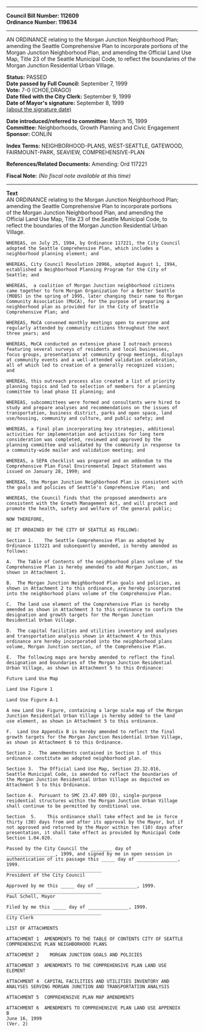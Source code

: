 * * * * *  
  
**Council Bill Number: [](#h0)[](#h2)112609**   
**Ordinance Number: 119634**  
  
* * * * *  
  
AN ORDINANCE relating to the Morgan Junction Neighborhood Plan; amending the Seattle Comprehensive Plan to incorporate portions of the Morgan Junction Neighborhood Plan, and amending the Official Land Use Map, Title 23 of the Seattle Municipal Code, to reflect the boundaries of the Morgan Junction Residential Urban Village.  
  
**Status:** PASSED   
**Date passed by Full Council:** September 7, 1999   
**Vote:** 7-0 (CHOE,DRAGO)   
**Date filed with the City Clerk:** September 9, 1999   
**Date of Mayor's signature:** September 8, 1999   
[(about the signature date)](/~public/approvaldate.htm)   
  
  
**Date introduced/referred to committee:** March 15, 1999   
**Committee:** Neighborhoods, Growth Planning and Civic Engagement   
**Sponsor:** CONLIN   
  
**Index Terms:** NEIGHBORHOOD-PLANS, WEST-SEATTLE, GATEWOOD, FAIRMOUNT-PARK, SEAVIEW, COMPREHENSIVE-PLAN  
  
**References/Related Documents:** Amending: Ord 117221  
  
**Fiscal Note:** *(No fiscal note available at this time)*  
  
* * * * *  
  
**Text**  
    AN ORDINANCE relating to the Morgan Junction Neighborhood Plan;  
    amending the Seattle Comprehensive Plan to incorporate portions  
    of the Morgan Junction Neighborhood Plan, and amending the  
    Official Land Use Map, Title 23 of the Seattle Municipal Code, to  
    reflect the boundaries of the Morgan Junction Residential Urban  
    Village.  
  
    WHEREAS, on July 25, 1994, by Ordinance 117221, the City Council  
    adopted the Seattle Comprehensive Plan, which includes a  
    neighborhood planning element; and  
  
    WHEREAS, City Council Resolution 28966, adopted August 1, 1994,  
    established a Neighborhood Planning Program for the City of  
    Seattle; and  
  
    WHEREAS,  a coalition of Morgan Junction neighborhood citizens  
    came together to form Morgan Organization for a Better Seattle  
    (MOBS) in the spring of 1995, later changing their name to Morgan  
    Community Association (MoCA), for the purpose of preparing a  
    neighborhood plan as provided for in the City of Seattle  
    Comprehensive Plan; and  
  
    WHEREAS, MoCA convened monthly meetings open to everyone and  
    regularly attended by community citizens throughout the next  
    three years; and  
  
    WHEREAS, MoCA conducted an extensive phase I outreach process  
    featuring several surveys of residents and local businesses,  
    focus groups, presentations at community group meetings, displays  
    at community events and a well-attended validation celebration,  
    all of which led to creation of a generally recognized vision;  
    and  
  
    WHEREAS, this outreach process also created a list of priority  
    planning topics and led to selection of members for a planning  
    committee to lead phase II planning; and  
  
    WHEREAS, subcommittees were formed and consultants were hired to  
    study and prepare analyses and recommendations on the issues of  
    transportation, business district, parks and open space, land  
    use/housing, community and culture, and public safety; and  
  
    WHEREAS, a final plan incorporating key strategies, additional  
    activities for implementation and activities for long term  
    consideration was completed, reviewed and approved by the  
    planning committee and validated by the community in response to  
    a community-wide mailer and validation meeting; and  
  
    WHEREAS, a SEPA checklist was prepared and an addendum to the  
    Comprehensive Plan Final Environmental Impact Statement was  
    issued on January 28, 1999; and  
  
    WHEREAS, the Morgan Junction Neighborhood Plan is consistent with  
    the goals and policies of Seattle's Comprehensive Plan;  and  
  
    WHEREAS, the Council finds that the proposed amendments are  
    consistent with the Growth Management Act, and will protect and  
    promote the health, safety and welfare of the general public;  
  
    NOW THEREFORE,  
  
    BE IT ORDAINED BY THE CITY OF SEATTLE AS FOLLOWS:  
  
    Section 1.    The Seattle Comprehensive Plan as adopted by  
    Ordinance 117221 and subsequently amended, is hereby amended as  
    follows:  
  
    A.  The Table of Contents of the neighborhood plans volume of the  
    Comprehensive Plan is hereby amended to add Morgan Junction, as  
    shown in Attachment 1.  
  
    B.  The Morgan Junction Neighborhood Plan goals and policies, as  
    shown in Attachment 2 to this ordinance, are hereby incorporated  
    into the neighborhood plans volume of the Comprehensive Plan.  
  
    C.  The land use element of the Comprehensive Plan is hereby  
    amended as shown in Attachment 3 to this ordinance to confirm the  
    designation and growth targets for the Morgan Junction  
    Residential Urban Village.  
  
    D.  The capital facilities and utilities inventory and analyses  
    and transportation analysis shown in Attachment 4 to this  
    ordinance are hereby incorporated into the neighborhood plans  
    volume, Morgan Junction section, of the Comprehensive Plan.  
  
    E.  The following maps are hereby amended to reflect the final  
    designation and boundaries of the Morgan Junction Residential  
    Urban Village, as shown in Attachment 5 to this Ordinance:  
  
    Future Land Use Map  
  
    Land Use Figure 1  
  
    Land Use Figure A-1  
  
    A new Land Use Figure, containing a large scale map of the Morgan  
    Junction Residential Urban Village is hereby added to the land  
    use element, as shown in Attachment 5 to this ordinance.  
  
    F.  Land Use Appendix B is hereby amended to reflect the final  
    growth targets for the Morgan Junction Residential Urban Village,  
    as shown in Attachment 6 to this Ordinance.  
  
    Section 2.  The amendments contained in Section 1 of this  
    ordinance constitute an adopted neighborhood plan.  
  
    Section 3.  The Official Land Use Map, Section 23.32.016,  
    Seattle Municipal Code, is amended to reflect the boundaries of  
    the Morgan Junction Residential Urban Village as depicted on  
    Attachment 5 to this Ordinance.  
  
    Section 4.  Pursuant to SMC 23.47.009 (D), single-purpose  
    residential structures within the Morgan Junction Urban Village  
    shall continue to be permitted by conditional use.  
  
    Section  5.    This ordinance shall take effect and be in force  
    thirty (30) days from and after its approval by the Mayor, but if  
    not approved and returned by the Mayor within ten (10) days after  
    presentation, it shall take effect as provided by Municipal Code  
    Section 1.04.020.  
  
    Passed by the City Council the ________ day of  
    __________________, 1999, and signed by me in open session in  
    authentication of its passage this _____ day of _______________,  
    1999.  
    ___________________________________  
    President of the City Council  
  
    Approved by me this _____ day of _______________, 1999.  
    ___________________________________  
    Paul Schell, Mayor  
  
    Filed by me this _____ day of _______________, 1999.  
    ___________________________________  
    City Clerk  
  
    LIST OF ATTACHMENTS  
  
    ATTACHMENT 1  AMENDMENTS TO THE TABLE OF CONTENTS CITY OF SEATTLE  
    COMPREHENSIVE PLAN NEIGHBORHOOD PLANS  
  
    ATTACHMENT 2    MORGAN JUNCTION GOALS AND POLICIES  
  
    ATTACHMENT 3  AMENDMENTS TO THE COMPREHENSIVE PLAN LAND USE  
    ELEMENT  
  
    ATTACHMENT 4  CAPITAL FACILITIES AND UTILITIES INVENTORY AND  
    ANALYSES SERVING MORGAN JUNCTION AND TRANSPORTATION ANALYSIS  
  
    ATTACHMENT 5  COMPREHENSIVE PLAN MAP AMENDMENTS  
  
    ATTACHMENT 6  AMENDMENTS TO COMPREHENSIVE PLAN LAND USE APPENDIX  
    B  
    June 16, 1999  
    (Ver. 2)  
